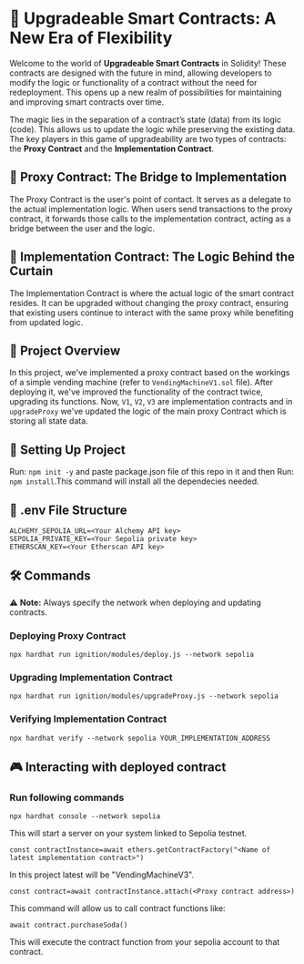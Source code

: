 # 🚀 Upgradeable Smart Contracts: A New Era of Flexibility

Welcome to the world of **Upgradeable Smart Contracts** in Solidity! These contracts are designed with the future in mind, allowing developers to modify the logic or functionality of a contract without the need for redeployment. This opens up a new realm of possibilities for maintaining and improving smart contracts over time.

The magic lies in the separation of a contract’s state (data) from its logic (code). This allows us to update the logic while preserving the existing data. The key players in this game of upgradeability are two types of contracts: the **Proxy Contract** and the **Implementation Contract**.

## 🌉 Proxy Contract: The Bridge to Implementation

The Proxy Contract is the user's point of contact. It serves as a delegate to the actual implementation logic. When users send transactions to the proxy contract, it forwards those calls to the implementation contract, acting as a bridge between the user and the logic.

## 🧠 Implementation Contract: The Logic Behind the Curtain

The Implementation Contract is where the actual logic of the smart contract resides. It can be upgraded without changing the proxy contract, ensuring that existing users continue to interact with the same proxy while benefiting from updated logic.

## 🎯 Project Overview

In this project, we've implemented a proxy contract based on the workings of a simple vending machine (refer to `VendingMachineV1.sol` file). After deploying it, we've improved the functionality of the contract twice, upgrading its functions. Now, `V1`, `V2`, `V3` are implementation contracts and in `upgradeProxy` we've updated the logic of the main proxy Contract which is storing all state data.

## 🚀 Setting Up Project

Run:
`npm init -y` and paste package.json file of this repo in it and then Run: `npm install`.This command will install all the dependecies needed.

## 🔐 .env File Structure

```
ALCHEMY_SEPOLIA_URL=<Your Alchemy API key>
SEPOLIA_PRIVATE_KEY=<Your Sepolia private key>
ETHERSCAN_KEY=<Your Etherscan API key>
```

## 🛠️ Commands

⚠️ **Note:** Always specify the network when deploying and updating contracts.

### Deploying Proxy Contract

```
npx hardhat run ignition/modules/deploy.js --network sepolia
```

### Upgrading Implementation Contract

```
npx hardhat run ignition/modules/upgradeProxy.js --network sepolia
```

### Verifying Implementation Contract

```
npx hardhat verify --network sepolia YOUR_IMPLEMENTATION_ADDRESS
```

## 🎮 Interacting with deployed contract

### Run following commands

```
npx hardhat console --network sepolia
```

This will start a server on your system linked to Sepolia testnet.

```
const contractInstance=await ethers.getContractFactory("<Name of latest implementation contract>")
```

In this project latest will be "VendingMachineV3".

```
const contract=await contractInstance.attach(<Proxy contract address>)
```

This command will allow us to call contract functions like:

```
await contract.purchaseSoda()
```

This will execute the contract function from your sepolia account to that contract.
